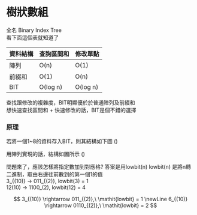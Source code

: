 # 樹狀數組
全名 Binary Index Tree  
看下面這個表就知道了

| 資料結構  | 查詢區間和         | 修改單點  |
| -------- | ----------------- | -------- |
| 陣列      |   O(n)           | O(1)     |
| 前綴和    |   O(1)           | O(n)     |
| BIT      |   O(log n)        | O(log n) |

查找跟修改的複雜度，BIT明顯優於於普通陣列及前綴和 <br>
想快速查找區間和 + 快速修改的話，BIT是個不錯的選擇

### 原理
若將一個1~8的資料存入BIT，則其結構如下圖
()

用陣列實現的話，結構如圖所示
()

問題來了，應該怎樣將指定數加到對應格?
答案是用lowbit(n)
lowbit(n) 是將n轉二進制，取由右邊往前數到的第一個1的值 <br>
3_{(10)} -> 011_{(2)}, lowbit(3) = 1  <br>
12(10) -> 1100_(2), lowbit(12) = 4 <br>

$$
3_{(10)} \rightarrow 011_{(2)},\ \mathit{lowbit} = 1 \newLine
6_{(10)} \rightarrow 0110_{(2)},\ \mathit{lowbit} = 2
$$

